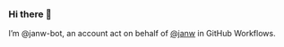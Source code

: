 ### Hi there 👋

I’m @janw-bot, an account act on behalf of [@janw](https://github.com/janw) in GitHub Workflows.

